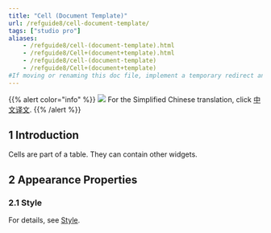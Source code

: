 ```yaml
---
title: "Cell (Document Template)"
url: /refguide8/cell-document-template/
tags: ["studio pro"]
aliases:
    - /refguide8/cell-(document-template).html
    - /refguide8/Cell+(document+template).html
    - /refguide8/cell-(document-template)
    - /refguide8/Cell+(document+template)
#If moving or renaming this doc file, implement a temporary redirect and let the respective team know they should update the URL in the product. See Mapping to Products for more details.
---
```


{{% alert color="info" %}}
<img src="/attachments/china.png" class="d-inline-block" /> For the Simplified Chinese translation, click [中文译文](https://cdn.mendix.tencent-cloud.com/documentation/refguide8/cell-document-template.pdf).
{{% /alert %}}

## 1 Introduction

Cells are part of a table. They can contain other widgets.

## 2 Appearance Properties

### 2.1 Style

For details, see [Style](/refguide8/style/).
